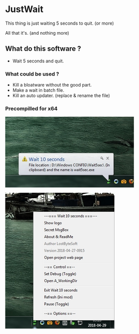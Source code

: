 # JustWait
This thing is just waiting 5 seconds to quit. (or more) 

All that it's. (and nothing more)

## What do this software ?

- Wait 5 seconds and quit.

### What could be used ?

- Kill a bloatware without the good part.
- Make a wait in batch file.
- Kill an auto updater. (replace & rename the file)

### Precompilled for x64

![Screenshot](Picture_1.jpg)

![Screenshot](Picture_2.jpg)
